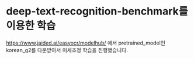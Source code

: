 # deep-text-recognition-benchmark를 이용한 학습

https://www.jaided.ai/easyocr/modelhub/ 에서 pretrained_model인 korean_g2를 다운받아서 미세조정 학습을 진행했습니다.
